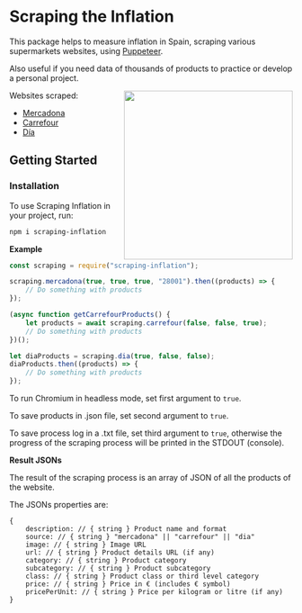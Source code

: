 # Scraping the Inflation

This package helps to measure inflation in Spain, scraping various supermarkets websites, using [Puppeteer](https://www.npmjs.com/package/puppeteer).

Also useful if you need data of thousands of products to practice or develop a personal project.

<img src="https://upload.wikimedia.org/wikipedia/commons/c/cb/UK_and_US%2C_1990-Feb_2022.svg" height="300" align="right">

Websites scraped:

-   [Mercadona](https://tienda.mercadona.es/categories)
-   [Carrefour](https://www.carrefour.es/supermercado)
-   [Día](https://www.dia.es/compra-online/)

## Getting Started

### Installation

To use Scraping Inflation in your project, run:

```bash
npm i scraping-inflation
```

**Example**

```js
const scraping = require("scraping-inflation");

scraping.mercadona(true, true, true, "28001").then((products) => {
    // Do something with products
});

(async function getCarrefourProducts() {
    let products = await scraping.carrefour(false, false, true);
    // Do something with products
})();

let diaProducts = scraping.dia(true, false, false);
diaProducts.then((products) => {
    // Do something with products
});
```

To run Chromium in headless mode, set first argument to `true`.

To save products in .json file, set second argument to `true`.

To save process log in a .txt file, set third argument to `true`, otherwise the progress of the scraping process will be printed in the STDOUT (console).

**Result JSONs**

The result of the scraping process is an array of JSON of all the products of the website.

The JSONs properties are:

```
{
    description: // { string } Product name and format
    source: // { string } "mercadona" || "carrefour" || "dia"
    image: // { string } Image URL
    url: // { string } Product details URL (if any)
    category: // { string } Product category
    subcategory: // { string } Product subcategory
    class: // { string } Product class or third level category
    price: // { string } Price in € (includes € symbol)
    pricePerUnit: // { string } Price per kilogram or litre (if any)
}
```
